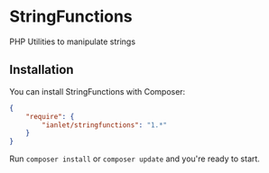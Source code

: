 # StringFunctions

PHP Utilities to manipulate strings

## Installation


You can install StringFunctions with Composer:

```json
{
    "require": {
        "ianlet/stringfunctions": "1.*"
    }
}
```

Run `composer install` or `composer update` and you're ready to start.
